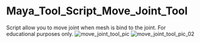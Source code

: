 # Maya_Tool_Script_Move_Joint_Tool
Script allow you to move joint when mesh is bind to the joint. For educational purposes only.
![move_joint_tool_pic](https://user-images.githubusercontent.com/115069325/198145212-c2ed3f8c-1d23-4a9b-a62c-0fee657ea328.png)
![move_joint_tool_pic_02](https://user-images.githubusercontent.com/115069325/198145229-b3a593c5-2ab4-481b-b00d-7c6d558f9df8.png)
